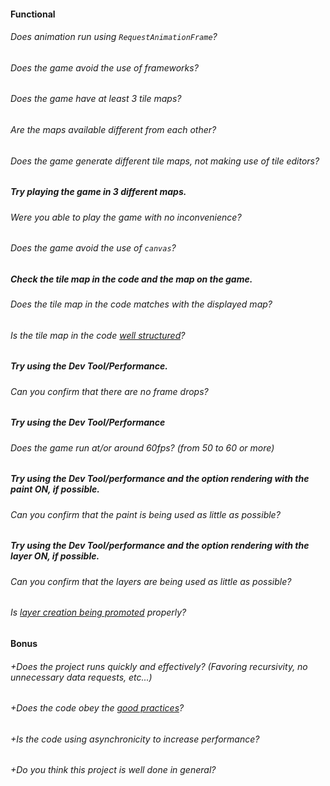 #### Functional

###### Does animation run using `RequestAnimationFrame`?

###### Does the game avoid the use of frameworks?

###### Does the game have at least 3 tile maps?

###### Are the maps available different from each other?

###### Does the game generate different tile maps, not making use of tile editors?

##### Try playing the game in 3 different maps.

###### Were you able to play the game with no inconvenience?

###### Does the game avoid the use of `canvas`?

##### Check the tile map in the code and the map on the game.

###### Does the tile map in the code matches with the displayed map?

###### Is the tile map in the code [well structured](https://developer.mozilla.org/en-US/docs/Games/Techniques/Tilemaps#The_tilemap_data_structure)?

##### Try using the Dev Tool/Performance.

###### Can you confirm that there are no frame drops?

##### Try using the Dev Tool/Performance

###### Does the game run at/or around 60fps? (from 50 to 60 or more)

##### Try using the Dev Tool/performance and the option rendering with the paint ON, if possible.

###### Can you confirm that the paint is being used as little as possible?

##### Try using the Dev Tool/performance and the option rendering with the layer ON, if possible.

###### Can you confirm that the layers are being used as little as possible?

###### Is [layer creation being promoted](https://developers.google.com/web/fundamentals/performance/rendering/stick-to-compositor-only-properties-and-manage-layer-count) properly?

#### Bonus

###### +Does the project runs quickly and effectively? (Favoring recursivity, no unnecessary data requests, etc...)

###### +Does the code obey the [good practices](../../../good-practices/README.md)?

###### +Is the code using asynchronicity to increase performance?

###### +Do you think this project is well done in general?
